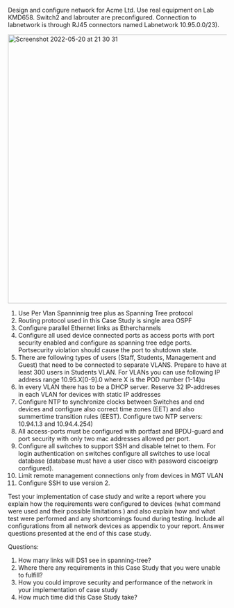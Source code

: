Design and configure network for Acme Ltd. Use real equipment on Lab KMD658. Switch2 and labrouter are preconfigured. 
Connection to labnetwork is through RJ45 connectors named Labnetwork 10.95.0.0/23).
 
<img width="619" alt="Screenshot 2022-05-20 at 21 30 31" src="https://user-images.githubusercontent.com/76178825/169590875-0cc38571-0a25-4de1-9ab8-16fcee5c801f.png">


1.	Use Per Vlan Spanninnig tree plus as Spanning Tree protocol
2.	Routing protocol used in this Case Study is single area OSPF
3.	Configure parallel Ethernet links as Etherchannels
4.	Configure all used device connected ports as access ports with port security enabled and configure as spanning tree edge ports. Portsecurity violation should cause the port to shutdown state. 
5.	There are following types of users (Staff, Students, Management and Guest) that need to be connected to separate VLANS. Prepare to have at least 300 users in Students VLAN. For VLANs you can use following IP address range 10.95.X[0-9].0 where X is the POD number (1-14)u 
6.	In every VLAN there has to be a DHCP server. Reserve 32 IP-addreses in each VLAN for devices with static IP addresses 
7.	Configure NTP to synchronize clocks between Switches and end devices and configure also correct time zones  (EET) and also summertime transition rules (EEST).  Configure two NTP servers: 10.94.1.3 and 10.94.4.254) 
8.	All access-ports must be configured with portfast and BPDU-guard and port security with only two mac addresses allowed per port. 
9.	Configure all switches to support SSH and disable telnet to them. For login authentication on switches configure all switches to use local database (database must have a user cisco with password ciscoeigrp configured). 
10.	Limit remote management connections only from devices in MGT VLAN
11.	Configure SSH to use version 2.

Test your implementation of case study and write a report where you explain how the requirements were configured to devices (what command were used and their possible limitations ) and also explain how and what test were performed and any shortcomings found during testing. Include all configurations from all network devices as appendix to your report. Answer questions presented at the end of this case study. 



Questions: 
1.	How many links will DS1 see in spanning-tree?
2.	Where there any requirements in this Case Study that you were unable to fulfill?
3.	How you could improve security and performance of the network in your implementation of case study
4.	How much time did  this Case Study take?
